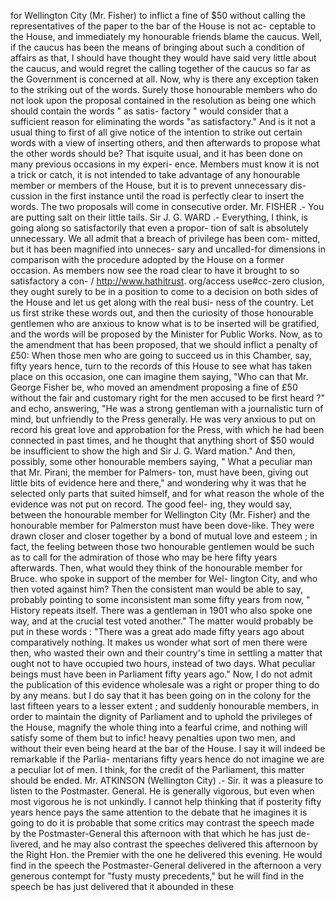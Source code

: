 for Wellington City (Mr. Fisher) to inflict a fine of $50 without calling the representatives of the paper to the bar of the House is not ac- ceptable to the House, and immediately my honourable friends blame the caucus. Well, if the caucus has been the means of bringing about such a condition of affairs as that, I should have thought they would have said very little about the caucus, and would regret the calling together of the caucus so far as the Government is concerned at all. Now, why is there any exception taken to the striking out of the words. Surely those honourable members who do not look upon the proposal contained in the resolution as being one which should contain the words " as satis- factory " would consider that a sufficient reason for eliminating the words "as satisfactory." And is it not a usual thing to first of all give notice of the intention to strike out certain words with a view of inserting others, and then afterwards to propose what the other words should be? That isquite usual, and it has been done on many previous occasions in my experi- ence. Members must know it is not a trick or catch, it is not intended to take advantage of any honourable member or members of the House, but it is to prevent unnecessary dis- cussion in the first instance until the road is perfectly clear to insert the words. The two proposals will come in consecutive order. Mr. FISHER .- You are putting salt on their little tails. Sir J. G. WARD .- Everything, I think, is going along so satisfactorily that even a propor- tion of salt is absolutely unnecessary. We all admit that a breach of privilege has been com- mitted, but it has been magnified into unneces- sary and uncalled-for dimensions in comparison with the procedure adopted by the House on a former occasion. As members now see the road clear to have it brought to so satisfactory a con- / http://www.hathitrust. org/access use#cc-zero clusion, they ought surely to be in a position to come to a decision on both sides of the House and let us get along with the real busi- ness of the country. Let us first strike these words out, and then the curiosity of those honourable gentlemen who are anxious to know what is to be inserted will be gratified, and the words will be proposed by the Minister for Public Works. Now, as to the amendment that has been proposed, that we should inflict a penalty of £50: When those men who are going to succeed us in this Chamber, say, fifty years hence, turn to the records of this House to see what has taken place on this occasion, one can imagine them saying, "Who can that Mr. George Fisher be, who moved an amendment proposing a fine of £50 without the fair and customary right for the men accused to be first heard ?" and echo, answering, "He was a strong gentleman with a journalistic turn of mind, but unfriendly to the Press generally. He was very anxious to put on record his great love and approbation for the Press, with which he had been connected in past times, and he thought that anything short of $50 would be insufficient to show the high and Sir J. G. Ward mation." And then, possibly, some other honourable members saying, " What a peculiar man that Mr. Pirani, the member for Palmers- ton, must have been, giving out little bits of evidence here and there," and wondering why it was that he selected only parts that suited himself, and for what reason the whole of the evidence was not put on record. The good feel- ing, they would say, between the honourable member for Wellington City (Mr. Fisher) and the honourable member for Palmerston must have been dove-like. They were drawn closer and closer together by a bond of mutual love and esteem ; in fact, the feeling between those two honourable gentlemen would be such as to call for the admiration of those who may be here fifty years afterwards. Then, what would they think of the honourable member for Bruce. who spoke in support of the member for Wel- lington City, and who then voted against him? Then the consistent man would be able to say, probably pointing to some inconsistent man some fifty years from now, " History repeats itself. There was a gentleman in 1901 who also spoke one way, and at the crucial test voted another." The matter would probably be put in these words : "There was a great ado made fifty years ago about comparatively nothing. It makes us wonder what sort of men there were then, who wasted their own and their country's time in settling a matter that ought not to have occupied two hours, instead of two days. What peculiar beings must have been in Parliament fifty years ago." Now, I do not admit the publication of this evidence wholesale was a right or proper thing to do by any means. but I do say that it has been going on in the colony for the last fifteen years to a lesser extent ; and suddenly honourable members, in order to maintain the dignity of Parliament and to uphold the privileges of the House, magnify the whole thing into a fearful crime, and nothing will satisfy some of them but to infic! heavy penalties upon two men, and without their even being heard at the bar of the House. I say it will indeed be remarkable if the Parlia- mentarians fifty years hence do not imagine we are a peculiar lot of men. I think, for the credit of the Parliament, this matter should be ended. Mr. ATKINSON (Wellington City) .- Sir. it was a pleasure to listen to the Postmaster. General. He is generally vigorous, but even when most vigorous he is not unkindly. I cannot help thinking that if posterity fifty years hence pays the same attention to the debate that he imagines it is going to do it is probable that some critics may contrast the speech made by the Postmaster-General this afternoon with that which he has just de- livered, and he may also contrast the speeches delivered this afternoon by the Right Hon. the Premier with the one he delivered this evening. He would find in the speech the Postmaster-General delivered in the afternoon a very generous contempt for "fusty musty precedents," but he will find in the speech be has just delivered that it abounded in these 